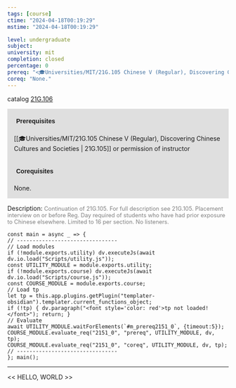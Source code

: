 ```yaml
---
tags: [course]
ctime: "2024-04-18T00:19:29"
mstime: "2024-04-18T00:19:29"

level: undergraduate
subject: 
university: mit
completion: closed
percentage: 0
prereq: "<🎓Universities/MIT/21G.105 Chinese V (Regular), Discovering Chinese Cultures and Societies> or permission of instructor"
coreq: "None."
---
```


catalog [21G.106](http://student.mit.edu/catalog/m21Gb.html#21G.106)

<span style="display: block; padding: 15px; background-color: rgb(100, 100, 100, 0.2);"><font id="m_prereq2151_0" style="display: block; font-family: Arial, sans-serif; font-weight: bold; padding: 5px">Prerequisites</font><br><span id="prereq2151_0">[[🎓Universities/MIT/21G.105 Chinese V (Regular), Discovering Chinese Cultures and Societies | 21G.105]] or permission of instructor</span></span>
<span style="display: block; padding: 15px; background-color: rgb(100, 100, 100, 0.2);"><font id="m_coreq2151_0" style="display: block; font-family: Arial, sans-serif; font-weight: bold; padding: 5px">Corequisites</font><br><span id="coreq2151_0">None.</span></span>

<font style="">Description:</font>
<font style="color: grey; font-size: 0.8rem;">Continuation of 21G.105. For full description see 21G.105. Placement interview on or before Reg. Day required of students who have had prior exposure to Chinese elsewhere. Limited to 16 per section. No listeners.</font>

```dataviewjs
const main = async _ => {
// --------------------------------
// Load modules
if (!module.exports.utility) dv.executeJs(await dv.io.load("Scripts/utility.js"));
const UTILITY_MODULE = module.exports.utility;
if (!module.exports.course) dv.executeJs(await dv.io.load("Scripts/course.js"));
const COURSE_MODULE = module.exports.course;
// Load tp
let tp = this.app.plugins.getPlugin("templater-obsidian").templater.current_functions_object;
if (!tp) { dv.paragraph("<font style='color: red'>tp not loaded!</font>"); return; }
// Evaluate
await UTILITY_MODULE.waitForElements(`#m_prereq2151_0`, {timeout:5});
COURSE_MODULE.evaluate_req("2151_0", "prereq", UTILITY_MODULE, dv, tp);
COURSE_MODULE.evaluate_req("2151_0", "coreq", UTILITY_MODULE, dv, tp);
// --------------------------------
}; main();
```

---

<< HELLO, WORLD >>
